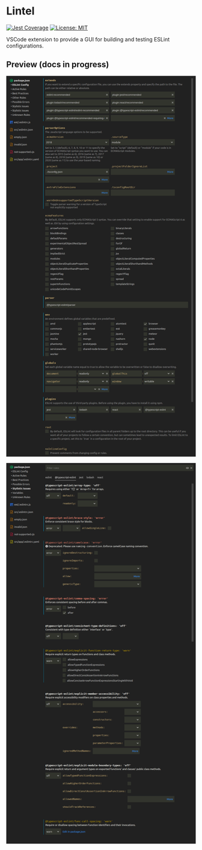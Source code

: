 # Lintel

[![Jest Coverage](https://img.shields.io/badge/coverage-96.98%25-green)]()
[![License: MIT](https://img.shields.io/badge/License-MIT-yellow.svg)](https://opensource.org/licenses/MIT)

VSCode extension to provide a GUI for building and testing ESLint configurations.

## Preview (docs in progress)

![Configuration](docs/config.png)

![Rules](docs/rules.png)
